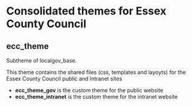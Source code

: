 # Consolidated themes for Essex County Council

## ecc_theme

Subtheme of localgov_base.

This theme contains the shared files (css, templates and layoyts) for the Essex County Council public and Intranet sites

- **ecc_theme_gov** is the custom theme for the public website
- **ecc_theme_intranet** is the custom theme for the intranet website
